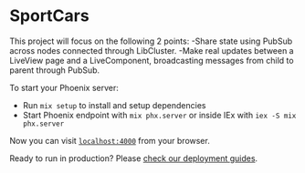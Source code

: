 # SportCars
This project will focus on the following 2 points:
-Share state using PubSub across nodes connected through LibCluster. 
-Make real updates between a LiveView page and a LiveComponent, broadcasting messages from child to parent through PubSub.


To start your Phoenix server:

  * Run `mix setup` to install and setup dependencies
  * Start Phoenix endpoint with `mix phx.server` or inside IEx with `iex -S mix phx.server`

Now you can visit [`localhost:4000`](http://localhost:4000) from your browser.

Ready to run in production? Please [check our deployment guides](https://hexdocs.pm/phoenix/deployment.html).
